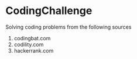 # CodingChallenge
Solving coding problems from the following sources
1. codingbat.com
2. codility.com
3. hackerrank.com